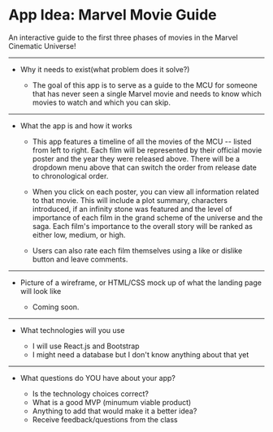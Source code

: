 # App Idea: Marvel Movie Guide
 An interactive guide to the first three phases of movies in the Marvel Cinematic Universe!

******************************

* Why it needs to exist(what problem does it solve?)

  * The goal of this app is to serve as a guide to the MCU for someone that has never seen a single Marvel movie and needs to know which movies to watch and which you can skip.

******************************

* What the app is and how it works

  * This app features a timeline of all the movies of the MCU -- listed from left to right. Each film will be represented by their official movie poster and the year they were released above. There will be a dropdown menu above that can switch the order from release date to chronological order.

  * When you click on each poster, you can view all information related to that movie. This will include a plot summary, characters introduced, if an infinity stone was featured and the level of importance of each film in the grand scheme of the universe and the saga. Each film's importance to the overall story will be ranked as either low, medium, or high.

  * Users can also rate each film themselves using a like or dislike button and leave comments.

******************************

* Picture of a wireframe, or HTML/CSS mock up of what the landing page will look like

  * Coming soon.

******************************

* What technologies will you use

  * I will use React.js and Bootstrap
  * I might need a database but I don't know anything about that yet
  
******************************
  
* What questions do YOU have about your app?

  * Is the technology choices correct?
  * What is a good MVP (minumum viable product)
  * Anything to add that would make it a better idea?
  * Receive feedback/questions from the class
